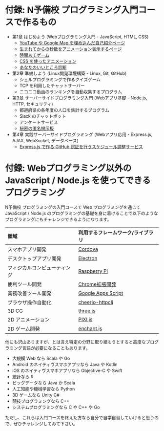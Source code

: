 # 付録: N予備校 プログラミング入門コースで作るもの

- 第1章 はじめよう (Webプログラミング入門 - JavaScript, HTML, CSS)
  - [YouTube や Google Map を埋め込んだ自己紹介ページ](https://progedu.github.io/intro-sample/self-introduction.html)
  - [生まれてからの秒数をアニメーション表示するページ](https://progedu.github.io/intro-sample/js-function.html)
  - [時間あてゲーム](https://progedu.github.io/intro-sample/js-object.html)
  - [CSS を使ったアニメーション](https://progedu.github.io/intro-sample/css-programming.html)
  - [あなたのいいところ診断](https://progedu.github.io/intro-sample/assessment.html)
- 第2章 準備しよう (Linux開発環境構築 - Linux, Git, GitHub)
  - シェルプログラミングで作るクイズゲーム
  - TCP を利用したチャットサーバー
  - ニコニコ動画のランキングを自動収集するプログラム
- 第3章 サーバーサイドプログラミング入門 (Webアプリ基礎 - Node.js, HTTP, セキュリティ)
  - 都道府県の各年度の人口を集計するプログラム
  - Slack のチャットボット
  - アンケートサービス
  - [秘密の匿名掲示板](https://gentle-ridge-47938.herokuapp.com/posts)
- 第4章 実践サーバーサイドプログラミング (Webアプリ応用 - Express.js, AJAX, WebSocket, データベース)
  - [Express.js で作る GitHub 認証を行うスケジュール調整サービス](https://quiet-inlet-37697.herokuapp.com/)

# 付録: Webプログラミング以外の JavaScript / Node.js を使ってできるプログラミング

N予備校 プログラミングの入門コースで Web プログラミングを通じて JavaScript / Node.js のプログラミングの基礎を身に着けることで以下のようなプログラミングにもチャレンジできるようになります。

| 領域 | 利用するフレームワーク/ライブラリ |
|:---- |:---- |
| スマホアプリ開発 | [Cordova](https://cordova.apache.org/) |
| デスクトップアプリ開発 | [Electron](https://electron.atom.io/) |
| フィジカルコンピューティング | [Raspberry Pi](https://www.raspberrypi.org/) |
| 便利ツール開発 | [Chrome拡張開発](https://developer.chrome.com/extensions/getstarted) | 
| 業務改善ツール開発 | [Google Apps Script](https://developers.google.com/apps-script/) | 
| ブラウザ操作自動化 | [cheerio-httpcli](https://www.npmjs.com/package/cheerio-httpcli) | 
| 3D CG | [three.js](https://threejs.org/) |
| 2D アニメーション | [PIXI.js](http://www.pixijs.com/) |
| 2D ゲーム開発 | [enchant.js](http://enchantjs.com/ja/) |

他にも沢山ありますが、とは言え特定の分野に取り組もうとすると高度なプログラミング言語が必要になることもあります。

- 大規模 Web なら Scala や Go
- Android のネイティヴスマホアプリなら Java や Kotlin
- iOS のネイティヴスマホアプリなら Objective-C や Swift
- 統計なら R
- ビッグデータなら Java か Scala
- 人工知能や機械学習なら Python
- 3D ゲームなら Unity C#
- 競技プログラミングなら C++
- システムプログラミングなら C や C++ や Go

ただし、これらは入門コースを終えた方なら自分で自学自習していけると思うので、ぜひチャレンジしてみて下さい。

